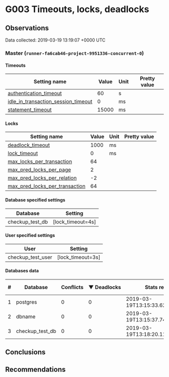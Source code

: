 # G003 Timeouts, locks, deadlocks #

## Observations ##
Data collected: 2019-03-19 13:19:07 +0000 UTC  



### Master (`runner-fa6cab46-project-9951336-concurrent-0`) ###
#### Timeouts ####
Setting name | Value | Unit | Pretty value
-------------|-------|------|--------------
[authentication_timeout](https://postgresqlco.nf/en/doc/param/authentication_timeout)|60|s|
[idle_in_transaction_session_timeout](https://postgresqlco.nf/en/doc/param/idle_in_transaction_session_timeout)|0|ms|
[statement_timeout](https://postgresqlco.nf/en/doc/param/statement_timeout)|15000|ms|

#### Locks ####
Setting name | Value | Unit | Pretty value
-------------|-------|------|--------------
[deadlock_timeout](https://postgresqlco.nf/en/doc/param/deadlock_timeout)|1000|ms|
[lock_timeout](https://postgresqlco.nf/en/doc/param/lock_timeout)|0|ms|
[max_locks_per_transaction](https://postgresqlco.nf/en/doc/param/max_locks_per_transaction)|64|<no value>|
[max_pred_locks_per_page](https://postgresqlco.nf/en/doc/param/max_pred_locks_per_page)|2|<no value>|
[max_pred_locks_per_relation](https://postgresqlco.nf/en/doc/param/max_pred_locks_per_relation)|-2|<no value>|
[max_pred_locks_per_transaction](https://postgresqlco.nf/en/doc/param/max_pred_locks_per_transaction)|64|<no value>|


#### Database specified settings ####
Database | Setting
---------|---------
checkup_test_db | [lock_timeout=4s]

#### User specified settings ####
User | Setting
---------|---------
checkup_test_user | [lock_timeout=3s]

#### Databases data ####
  

\# | Database | Conflicts | &#9660;&nbsp;Deadlocks | Stats reset at | Stat reset
--|-----------|-------|-----------|----------------|------------
1|postgres|0|0|2019-03-19T13:15:33.621735+00:00|00:03:34
2|dbname|0|0|2019-03-19T13:15:37.742688+00:00|00:03:30
3|checkup_test_db|0|0|2019-03-19T13:18:20.115258+00:00|00:00:48


## Conclusions ##


## Recommendations ##

